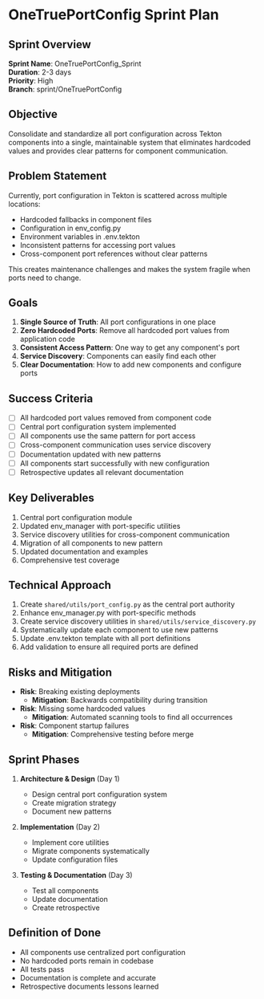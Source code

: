 # OneTruePortConfig Sprint Plan

## Sprint Overview
**Sprint Name**: OneTruePortConfig_Sprint  
**Duration**: 2-3 days  
**Priority**: High  
**Branch**: sprint/OneTruePortConfig

## Objective
Consolidate and standardize all port configuration across Tekton components into a single, maintainable system that eliminates hardcoded values and provides clear patterns for component communication.

## Problem Statement
Currently, port configuration in Tekton is scattered across multiple locations:
- Hardcoded fallbacks in component files
- Configuration in env_config.py
- Environment variables in .env.tekton
- Inconsistent patterns for accessing port values
- Cross-component port references without clear patterns

This creates maintenance challenges and makes the system fragile when ports need to change.

## Goals
1. **Single Source of Truth**: All port configurations in one place
2. **Zero Hardcoded Ports**: Remove all hardcoded port values from application code
3. **Consistent Access Pattern**: One way to get any component's port
4. **Service Discovery**: Components can easily find each other
5. **Clear Documentation**: How to add new components and configure ports

## Success Criteria
- [ ] All hardcoded port values removed from component code
- [ ] Central port configuration system implemented
- [ ] All components use the same pattern for port access
- [ ] Cross-component communication uses service discovery
- [ ] Documentation updated with new patterns
- [ ] All components start successfully with new configuration
- [ ] Retrospective updates all relevant documentation

## Key Deliverables
1. Central port configuration module
2. Updated env_manager with port-specific utilities
3. Service discovery utilities for cross-component communication
4. Migration of all components to new pattern
5. Updated documentation and examples
6. Comprehensive test coverage

## Technical Approach
1. Create `shared/utils/port_config.py` as the central port authority
2. Enhance env_manager.py with port-specific methods
3. Create service discovery utilities in `shared/utils/service_discovery.py`
4. Systematically update each component to use new patterns
5. Update .env.tekton template with all port definitions
6. Add validation to ensure all required ports are defined

## Risks and Mitigation
- **Risk**: Breaking existing deployments
  - **Mitigation**: Backwards compatibility during transition
- **Risk**: Missing some hardcoded values
  - **Mitigation**: Automated scanning tools to find all occurrences
- **Risk**: Component startup failures
  - **Mitigation**: Comprehensive testing before merge

## Sprint Phases
1. **Architecture & Design** (Day 1)
   - Design central port configuration system
   - Create migration strategy
   - Document new patterns

2. **Implementation** (Day 2)
   - Implement core utilities
   - Migrate components systematically
   - Update configuration files

3. **Testing & Documentation** (Day 3)
   - Test all components
   - Update documentation
   - Create retrospective

## Definition of Done
- All components use centralized port configuration
- No hardcoded ports remain in codebase
- All tests pass
- Documentation is complete and accurate
- Retrospective documents lessons learned